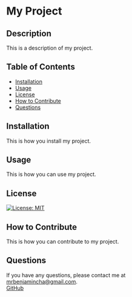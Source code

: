 # My Project


## Description
This is a description of my project.

## Table of Contents
- [Installation](#installation)
- [Usage](#usage)
- [License](#license)
- [How to Contribute](#how-to-contribute)
- [Questions](#questions)

## Installation
This is how you install my project.

## Usage
This is how you can use my project.

## License
[![License: MIT](https://img.shields.io/badge/License-MIT-yellow.svg)](https://opensource.org/licenses/MIT)

## How to Contribute
This is how you can contribute to my project.


## Questions
If you have any questions, please contact me at [mrbenjamincha@gmail.com](mailto:mrbenjamincha@gmail.com).\
[GitHub](https://github.com/bencha27)